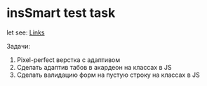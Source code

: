# insSmart test task
let see: <a href="https://artem-andreevich.github.io/insSmart_test/">Links</a>

Задачи:
1. Pixel-perfect верстка с адаптивом
2. Сделать адаптив табов в акардеон на классах в JS
3. Сделать валидацию форм на пустую строку на классах в JS
